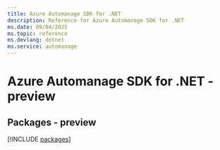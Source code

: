 ```yaml
---
title: Azure Automanage SDK for .NET
description: Reference for Azure Automanage SDK for .NET
ms.date: 09/04/2025
ms.topic: reference
ms.devlang: dotnet
ms.service: automanage
---
```

# Azure Automanage SDK for .NET - preview
## Packages - preview
[!INCLUDE [packages](automanage-index.md)]